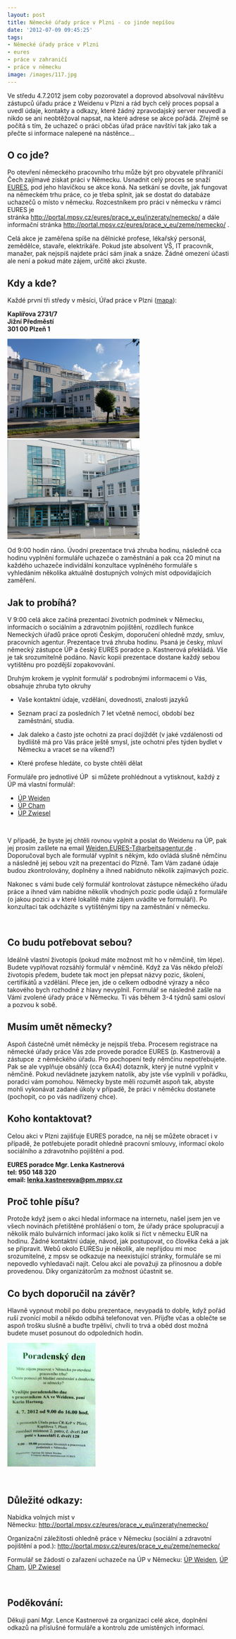 ```yaml
---
layout: post
title: Německé úřady práce v Plzni - co jinde nepíšou
date: '2012-07-09 09:45:25'
tags:
- Německé úřady práce v Plzni
- eures
- práce v zahraničí
- práce v německu
image: /images/117.jpg
---
```

Ve středu 4.7.2012 jsem coby pozorovatel a doprovod absolvoval návštěvu zástupců úřadu práce z Weidenu v Plzni a rád bych celý proces popsal a uvedl údaje, kontakty a odkazy, které žádný zpravodajský server neuvedl a nikdo se ani neobtěžoval napsat, na které adrese se akce pořádá. Zřejmě se počítá s tím, že uchazeč o práci občas úřad práce navštíví tak jako tak a přečte si informace nalepené na nástěnce...

<h2>O co jde?</h2>
<p>Po otevření německého pracovního trhu může být pro obyvatele příhraničí Čech zajímavé získat práci v Německu. Usnadnit celý proces se snaží <a href="http://portal.mpsv.cz/eures/sit_eures">EURES</a>, pod jeho hlavičkou se akce koná. Na setkání se dovíte, jak fungovat na německém trhu práce, co je třeba splnit, jak se dostat do databáze uchazečů o místo v německu. Rozcestníkem pro práci v německu v rámci EURES je stránka <a href="http://portal.mpsv.cz/eures/prace_v_eu/inzeraty/nemecko/" target="_blank">http://portal.mpsv.cz/eures/prace_v_eu/inzeraty/nemecko/</a> a dále informační stránka <a href="http://portal.mpsv.cz/eures/prace_v_eu/zeme/nemecko/" target="_blank">http://portal.mpsv.cz/eures/prace_v_eu/zeme/nemecko/</a> .</p>
<p>Celá akce je zaměřena spíše na dělnické profese, lékařský personál, zemědělce, stavaře, elektrikáře. Pokud jste absolvent VŠ, IT pracovník, manažer, pak nejspíš najdete práci sám jinak a snáze. Žádné omezení účasti ale není a pokud máte zájem, určitě akci zkuste.</p>
<h2>Kdy a kde?</h2>
<p>Každé první tři středy v měsíci, Úřad práce v Plzni (<a href="https://maps.google.com/maps?q=Kapl%C3%AD%C5%99ova+2731,+Plze%C5%88-Ji%C5%BEn%C3%AD+P%C5%99edm%C4%9Bst%C3%AD,+%C4%8Cesk%C3%A1+republika&hl=cs&ie=UTF8&sll=49.747485,13.377604&sspn=0.180134,0.445976&oq=Kapl%C3%AD%C5%99ova+2731&t=h&hnear=Kapl%C3%AD%C5%99ova+2731%2F7,+301+00+Plze%C5%88-Ji%C5%BEn%C3%AD+P%C5%99edm%C4%9Bst%C3%AD,+%C4%8Cesk%C3%A1+republika&z=16" target="_blank">mapa</a>):</p>
<p><strong>Kaplířova 2731/7<br /> Jižní Předměstí<br /> 301 00 Plzeň 1</strong></p>
<p><strong><img src="/images/117.jpg" alt="Úřad práce v Plzni" width="300" height="225" />  <img src="/images/118.jpg" alt="Úřad práce v Plzni" width="300" height="225" /></strong></p>
<p>Od 9:00 hodin ráno. Úvodní prezentace trvá zhruba hodinu, následně cca hodinu vyplnění formuláře uchazeče o zaměstnání a pak cca 20 minut na každého uchazeče individální konzultace vyplněného formuláře s vyhledáním několika aktuálně dostupných volných míst odpovídajících zaměření.</p>
<h2>Jak to probíhá?</h2>
<p>V 9:00 celá akce začíná prezentací životních podmínek v Německu, informacích o sociálním a zdravotním pojištění, rozdílech funkce Nemeckých úřadů práce oproti Českým, doporučení ohledně mzdy, smluv, pracovních agentur. Prezentace trvá zhruba hodinu. Psaná je česky, mluví německý zástupce ÚP a český EURES poradce p. Kastnerová překládá. Vše je tak srozumitelně podáno. Navíc kopii prezentace dostane každý sebou vytištěnu pro pozdější zopakovování.</p>
<p>Druhým krokem je vyplnit formulář s podrobnými informacemi o Vás, obsahuje zhruba tyto okruhy</p>
<ul>
<li>
<p>Vaše kontaktní údaje, vzdělání, dovednosti, znalosti jazyků</p>
</li>
<li>
<p>Seznam prací za posledních 7 let včetně nemocí, období bez zaměstnání, studia.</p>
</li>
<li>
<p>Jak daleko a často jste ochotni za prací dojíždět (v jaké vzdálenosti od bydliště má pro Vás práce ještě smysl, jste ochotni přes týden bydlet v Německu a vracet se na víkend?)</p>
</li>
<li>
<p>Které profese hledáte, co byste chtěli dělat</p>
</li>
</ul>
<p>Formuláře pro jednotlivé ÚP  si můžete prohlédnout a vytisknout, každý z ÚP má vlastní formulář: </p>
<ul>
<li><a href="http://www.arbeitsagentur.de/nn_625204/Navigation/Dienststellen/RD-BY/Weiden/Agentur/Buerger/Arbeiten-in-der-Grenzregion/Arbeiten-in-der-Grenzregion-Nav.html%20">ÚP Weiden</a></li>
<li><a href="http://www.tomas-dvorak.cz/file_download/42/OKI-C9850-UP240.pdf">ÚP Cham</a></li>
<li><a href="http://www.tomas-dvorak.cz/file_download/41/OKI-C9850-UP239.pdf">ÚP Zwiesel</a></li>
</ul>
<div> </div>
<p>V případě, že byste jej chtěli rovnou vyplnit a poslat do Weidenu na ÚP, pak jej prosím zašlete na email <a href="mailto:Weiden.EURES-T@arbeitsagentur.de">Weiden.EURES-T@arbeitsagentur.de</a> . Doporučoval bych ale formulář vyplnit s někým, kdo ovládá slušně němčinu a následně jej sebou vzít na prezentaci do Plzně. Tam Vám zadané údaje budou zkontrolovány, doplněny a ihned nabídnuto několik zajímavých pozic.</p>
<p>Nakonec s vámi bude celý formulář kontrolovat zástupce německého úřadu práce a ihned vám nabídne několik vhodných pozic podle údajů z formuláře (o jakou pozici a v které lokalitě máte zájem uvádíte ve formuláři). Po konzultaci tak odcházíte s vytištěnými tipy na zaměstnání v německu.</p>
<p> </p>
<h2>Co budu potřebovat sebou?</h2>
<p>Ideálně vlastní životopis (pokud máte možnost mít ho v němčině, tím lépe). Budete vyplňovat rozsáhlý formulář v němčině. Když za Vás někdo přeloží životopis předem, budete tak moct jen přepsat názvy pozic, školení, certifikátů a vzdělání. Přece jen, jde o celkem odbodné výrazy a něco takového bych rozhodně z hlavy nevyplnil. Formulář se následně zašle na Vámi zvolené úřady práce v Německu. Ti vás během 3-4 týdnů sami osloví a pozvou k sobě. </p>
<h2>Musím umět německy?</h2>
<p>Aspoň částečně umět něměcky je nejspíš třeba. Procesem registrace na německé úřady práce Vás zde provede poradce EURES (p. Kastnerová) a zástupce  z něměckého úřadu. Pro pochopení tedy němčinu nepotřebujete. Pak se ale vyplňuje obsáhlý (cca 6xA4) dotazník, který je nutné vyplnit v němčině. Pokud nevládnete jazykem natolik, aby jste vše vyplnili v pořádku, poradci vám pomohou. Německy byste měli rozumět aspoň tak, abyste mohli vykonávat zadané úkoly v případě, že práci v něměcku dostanete (pochopit, co po vás nadřízený chce). </p>
<h2>Koho kontaktovat?</h2>
<p>Celou akci v Plzni zajišťuje EURES poradce, na něj se můžete obracet i v případě, že potřebujete poradit ohledně pracovní smlouvy, informací okolo sociálního a zdravotního pojištění a pod.</p>
<p><strong>EURES poradce Mgr. Lenka Kastnerová<br /> tel: 950 148 320<br /> email: <a href="mailto:lenka.kastnerova@pm.mpsv.cz">lenka.kastnerova@pm.mpsv.cz</a></strong></p>
<h2>Proč tohle píšu?</h2>
<p>Protože když jsem o akci hledal informace na internetu, našel jsem jen ve všech novinách přetištěné prohlášení o tom, že úřady práce spolupracují a několik málo bulvárních informací jako kolik si říct v německu EUR na hodinu. Žádné kontaktní údaje, návod, jak postupovat, co člověka čeká a jak se připravit. Webů okolo EURESu je několik, ale nepřijdou mi moc srozumitelné, z mpsv se odkazuje na neexistující stránky, formuláře se mi nepovedlo vyhledavači najít. Celou akci ale považuji za přínosnou a dobře provedenou. Díky organizátorům za možnost účastnit se.</p>
<h2>Co bych doporučil na závěr?</h2>
<p>Hlavně vypnout mobil po dobu prezentace, nevypadá to dobře, když pořád ruší zvonící mobil a někdo odbíhá telefonovat ven. Přijďte včas a oblečte se aspoň trošku slušně a buďte trpěliví, chvíli to trvá a oběd dost možná budete muset posunout do odpoledních hodin. </p>
<p><img src="/images/119.jpg" alt="" width="200" height="280" /></p>
<p> </p>
<h2><strong>Důležité odkazy:</strong></h2>
<p>Nabídka volných míst v Německu: <a href="http://portal.mpsv.cz/eures/prace_v_eu/inzeraty/nemecko/">http://portal.mpsv.cz/eures/prace_v_eu/inzeraty/nemecko/</a></p>
<p>Organizační záležitosti ohledně práce v Německu (sociální a zdravotní pojištění a pod.): <a href="http://portal.mpsv.cz/eures/prace_v_eu/zeme/nemecko/">http://portal.mpsv.cz/eures/prace_v_eu/zeme/nemecko/</a></p>
<p>Formulář se žádostí o zařazení uchazeče na ÚP v Německu: <a href="http://www.arbeitsagentur.de/nn_625204/Navigation/Dienststellen/RD-BY/Weiden/Agentur/Buerger/Arbeiten-in-der-Grenzregion/Arbeiten-in-der-Grenzregion-Nav.html%20">ÚP Weiden</a>, <a href="http://www.tomas-dvorak.cz/file_download/42/OKI-C9850-UP240.pdf">ÚP Cham</a>, <a href="http://www.tomas-dvorak.cz/file_download/41/OKI-C9850-UP239.pdf">ÚP Zwiesel</a></p>
<p> </p>
<h2><strong>Poděkování:</strong></h2>
<p>Děkuji paní Mgr. Lence Kastnerové za organizaci celé akce, doplnění odkazů na příslušné formuláře a kontrolu zde umístěných informací. </p>
